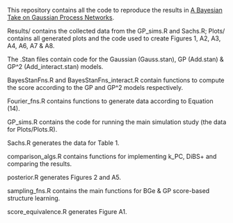 This repository contains all the code to reproduce the results in [A Bayesian Take on Gaussian Process Networks](https://arxiv.org/abs/2306.11380).

Results/ contains the collected data from the GP_sims.R and Sachs.R;
Plots/ contains all generated plots and the code used to create Figures 1, A2, A3, A4, A6, A7 & A8.

The .Stan files contain code for the Gaussian (Gauss.stan), GP (Add.stan) & GP^2 (Add_interact.stan) models.

BayesStanFns.R and BayesStanFns_interact.R contain functions to compute the score according to the GP and GP^2 models respectively.

Fourier_fns.R contains functions to generate data according to Equation (14).

GP_sims.R contains the code for running the main simulation study (the data for Plots/Plots.R).

Sachs.R generates the data for Table 1.

comparison_algs.R contains functions for implementing k_PC, DiBS+ and comparing the results.

posterior.R generates Figures 2 and A5.

sampling_fns.R contains the main functions for BGe & GP score-based structure learning.

score_equivalence.R generates Figure A1.
